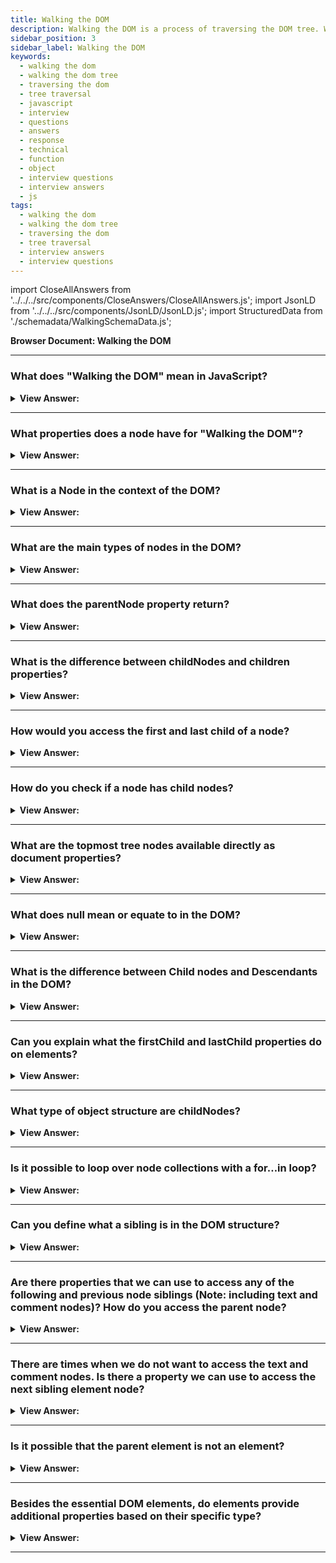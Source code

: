 ```yaml
---
title: Walking the DOM
description: Walking the DOM is a process of traversing the DOM tree. What does it mean in JavaScript to walk the DOM? - JavaScript interview questions and answers.
sidebar_position: 3
sidebar_label: Walking the DOM
keywords:
  - walking the dom
  - walking the dom tree
  - traversing the dom
  - tree traversal
  - javascript
  - interview
  - questions
  - answers
  - response
  - technical
  - function
  - object
  - interview questions
  - interview answers
  - js
tags:
  - walking the dom
  - walking the dom tree
  - traversing the dom
  - tree traversal
  - interview answers
  - interview questions
---
```


import CloseAllAnswers from '../../../src/components/CloseAnswers/CloseAllAnswers.js';
import JsonLD from '../../../src/components/JsonLD/JsonLD.js';
import StructuredData from './schemadata/WalkingSchemaData.js';

<JsonLD data={StructuredData} />

<head>
  <title>Walking the DOM | JavaScript Frontend Phone Interview</title>
</head>

**Browser Document: Walking the DOM**

<CloseAllAnswers />

---

### What does "Walking the DOM" mean in JavaScript?

<details>
  <summary><strong>View Answer:</strong></summary>
  <div>
  <div><strong>Interview Response:</strong> The term "Walking the DOM" means to navigate the DOM tree by moving through parent, child, and sibling elements in order to read or make changes to the content.
</div><br />
  <div><strong>Interview Response:</strong> We can do anything with elements and their contents thanks to the DOM, but first, we must locate the proper DOM object. This step-by-step procedure is known as walking the DOM. All DOM actions begin with the document object. This point is the primary "entry point" into DOM, and we can reach any node from it.
</div><br />
  <div><strong className="codeExample">Code Example:</strong><br /><br />

  <div></div>

```js
console.log(document.documentElement); // console.logs [object HTMLHtmlElement] <html> node
```

  </div>
  </div>
</details>

---

### What properties does a node have for "Walking the DOM"?

<details>
  <summary><strong>View Answer:</strong></summary>
  <div>
  <div><strong>Interview Response:</strong> A node has several properties for DOM traversal including the parentNode, firstChild, lastChild, nextSibling, previousSibling, childNodes, and children. These allow navigation between parent, child, and sibling nodes in the DOM tree.
  </div><br />
  <div><strong className="codeExample">Code Example:</strong><br /><br />

  <div></div>

```javascript
let node = document.body; // Start with the body element

// Traverse through each child node
for(let i = 0; i < node.childNodes.length; i++) {
    console.log(node.childNodes[i]);
}

// Access first and last child
console.log(node.firstChild);
console.log(node.lastChild);

// Access the next sibling
console.log(node.nextSibling);

// Access the previous sibling
console.log(node.previousSibling);
```

This code will output each child node of the body, the first and last child of the body, and the next and previous sibling of the body (if they exist).

  </div>
  </div>
</details>

---

### What is a Node in the context of the DOM?

<details>
  <summary><strong>View Answer:</strong></summary>
  <div>
  <div><strong>Interview Response:</strong> A Node in the DOM is a single point in the node tree. Various types of nodes exist, including element nodes, text nodes, and comment nodes. Each node can have parent, child, and sibling nodes.
  </div><br />
  <div><strong className="codeExample">Here's a simple JavaScript code example:</strong><br /><br />

  <div></div>

```javascript
// Access the body element which is a node in the DOM
let node = document.body;

// Log the node type - Element node should return 1
console.log(node.nodeType);

// Log the node name - should return "BODY"
console.log(node.nodeName);

// Access and log first child node - could be an element, text or comment
console.log(node.firstChild);
```

This code will output the type and name of the body element node, as well as the first child node of the body.

  </div>
  </div>
</details>

---

### What are the main types of nodes in the DOM?

<details>
  <summary><strong>View Answer:</strong></summary>
  <div>
  <div><strong>Interview Response:</strong> The main types of nodes in the DOM are: document nodes, element nodes, text nodes, attribute nodes, comment nodes, and document type nodes. Each represents different parts of the document's structure.
  </div>
  </div>
</details>

---

### What does the parentNode property return?

<details>
  <summary><strong>View Answer:</strong></summary>
  <div>
  <div><strong>Interview Response:</strong> The parentNode property returns the parent node of the specified node in the DOM tree. If the node has no parent, it returns null.
  </div><br />
  <div><strong>Technical Response:</strong> The parentNode property in JavaScript returns the parent node of the specified node as a Node object. The parent of an element is the element or node that directly encloses it in the HTML structure. This could be any kind of node including an element node, the document node, or a document fragment.
  </div><br />
  <div><strong className="codeExample">For example, if you have the following HTML:</strong><br /><br />

  <div></div>

```html
<div id="parent">
  <p id="child">Hello, world!</p>
</div>
```

You can use JavaScript to access the parent node of the `<p>` element like this:

```javascript
var child = document.getElementById("child");
console.log(child.parentNode);
```

This would return the `<div>` element with the id of "parent", because that is the parent node of the `<p>` element.

Remember, the `parentNode` property is read-only, and will return `null` if the node does not have a parent, such as in the case of the `document` node.

  </div>
  </div>
</details>

---

### What is the difference between childNodes and children properties?

<details>
  <summary><strong>View Answer:</strong></summary>
  <div>
  <div><strong>Interview Response:</strong> The childNodes property returns all child nodes including text and comment nodes, while the children property returns only child elements, excluding non-element nodes like text and comments.
  </div><br />
  <div><strong className="codeExample">Code Example:</strong><br /><br />

  <div></div>

Here's an example that illustrates the difference...

```html
<div id="parent">
  <!-- Comment -->
  Text content
  <p>Paragraph</p>
</div>
```

And the corresponding JavaScript:

```javascript
let parent = document.getElementById('parent');

console.log(parent.childNodes);
// Returns a NodeList: [Comment, Text, HTMLParagraphElement]

console.log(parent.children);
// Returns an HTMLCollection: [HTMLParagraphElement]
```

As you can see, `childNodes` includes the comment and text nodes, while `children` only includes the `<p>` element. This difference is very important and must be considered when traversing the DOM in your JavaScript code.

  </div>
  </div>
</details>

---

### How would you access the first and last child of a node?

<details>
  <summary><strong>View Answer:</strong></summary>
  <div>
  <div><strong>Interview Response:</strong> In JavaScript, you can access the first and last child of a DOM node using the firstChild and lastChild properties, or firstElementChild and lastElementChild properties, depending on whether you want to include all node types or just element nodes.
  </div><br />
  <div><strong className="codeExample">Code Example:</strong><br /><br />

  <div></div>

```html
<div id="parent">
  <!-- Comment -->
  Text content
  <p>First paragraph</p>
  <p>Second paragraph</p>
</div>
```

And the corresponding JavaScript:

```javascript
let parent = document.getElementById('parent');

console.log(parent.firstChild); 
// Returns a Comment node: <!-- Comment -->

console.log(parent.firstElementChild); 
// Returns an Element node: <p>First paragraph</p>

console.log(parent.lastChild);
// Returns an Element node: <p>Second paragraph</p>

console.log(parent.lastElementChild); 
// Returns an Element node: <p>Second paragraph</p>
```

In most cases, when dealing with HTML elements, you'll probably want to use `firstElementChild` and `lastElementChild` to avoid getting unexpected text or comment nodes. However, it's good to be aware of both sets of properties and their differences.

  </div>
  </div>
</details>

---

### How do you check if a node has child nodes?

<details>
  <summary><strong>View Answer:</strong></summary>
  <div>
  <div><strong>Interview Response:</strong> You can check if a node has child nodes using the hasChildNodes() method. It returns true if the node has one or more child nodes, and false otherwise.
  </div><br />
  <div><strong className="codeExample">Code Example:</strong><br /><br />

  <div></div>

```js
let parent = document.getElementById('parent');

if (parent.hasChildNodes()) {
  console.log('The parent node has child nodes.');
} else {
  console.log('The parent node does not have child nodes.');
}
```

  </div>
  </div>
</details>

---

### What are the topmost tree nodes available directly as document properties?

<details>
  <summary><strong>View Answer:</strong></summary>
  <div>
  <div><strong>Interview Response:</strong> The topmost tree nodes available directly as document properties are: document.documentElement, document.head, document.body, and document.doctype. (HTML, body, and head nodes document nodes)</div><br />
  <div><strong>Technical Response:</strong> The topmost tree nodes, including the HTML, body, and head nodes, are accessible as document properties right away. document.documentElement The uppermost document node is called an element. That is the DOM node for the &#8249;HTML&#8250; element. Another often used DOM component is the &#8249;body&#8250; element — document.body. The &#8249;head&#8250; tag is also known as document.head. Any node that extends beyond this point is a part of the body node.
  </div><br />
  <div><strong className="codeExample">Code Example:</strong><br /><br />

  <div></div>

```js
console.log(document.documentElement); // console.logs [object HTMLHtmlElement] <html> node
```

  </div>
  </div>
</details>

---

### What does null mean or equate to in the DOM?

<details>
  <summary><strong>View Answer:</strong></summary>
  <div>
  <div><strong>Interview Response:</strong> In the DOM, null represents the absence of a node in a specific location or context. It is commonly used to indicate a missing or invalid object reference.
</div><br />
  <div><strong>Technical Response:</strong> The null value in the DOM implies "doesn't exist" or "no such node". A script can't access an element that doesn't exist when it runs. If we include a script within &#8249;head&#8250;, document.body is inaccessible since the browser has not yet read it.
</div><br />
  <div><strong className="codeExample">Code Example:</strong><br /><br />

  <div></div>

```html
<html>
  <head>
    <script>
      console.log('From HEAD: ' + document.body); // null, there's no <body> yet
    </script>
  </head>

  <body>
    <script>
     console.log('From BODY: ' + document.body); // HTMLBodyElement, now it exists
    </script>
  </body>
</html>
```

  </div>
  </div>
</details>

---

### What is the difference between Child nodes and Descendants in the DOM?

<details>
  <summary><strong>View Answer:</strong></summary>
  <div>
  <div><strong>Interview Response:</strong> Child nodes are direct offspring of the provided parent node. Descendants are all nodes nested beneath a parent node, including grandchildren, great-grandchildren, etc.
</div>
  </div>
</details>

---

### Can you explain what the firstChild and lastChild properties do on elements?

<details>
  <summary><strong>View Answer:</strong></summary>
  <div>
  <div><strong>Interview Response:</strong> The firstChild and lastChild element properties give fast access to a parent element's first and last children. The firstChild property returns the first child node of an element, while the lastChild returns the last. These nodes could be any type: element, text, or comment.</div><br />
  <div><strong>Technical Response:</strong> The first and last child element characteristics provide quick access to a parent element's first and last children. The firstChild and lastChild attributes are considered shorthand. We utilize the childNodes property to communicate with nodes using brackets. There is also a specific function elem.hasChildNodes() that we can determine whether or not there are any child nodes.
  </div><br />
  <div><strong className="codeExample">Code Example:</strong><br /><br />

  <div></div>

```js
elem.childNodes[0] === elem.firstChild; // true
elem.childNodes[elem.childNodes.length - 1] === elem.lastChild; // true
```

  </div>
  </div>
</details>

---

### What type of object structure are childNodes?

<details>
  <summary><strong>View Answer:</strong></summary>
  <div>
  <div><strong>Interview Response:</strong> The childNodes property returns a live NodeList object, which is a collection of all child nodes of an element, represented as a list (array-like object) of Node objects. In simple terms, it's a unique array-like iterable object that we can loop over.</div><br />
  <div><strong>Technical Response:</strong> The childNodes looks like an array, but it is not an array but rather a collection (a particular array-like iterable object). This object allows us to iterate over the childNodes using a for…of loop, which is consequential. That is because it is iterable (provides the Symbol.iterator property, as required). Since it's an array-like object we do not get all the benefits of arrays like the filter and map methods. However, there is a solution that we can use by invoking Array.from() and turning the childNodes into an array.
  </div><br />
  <div><strong className="codeExample">Code Example:</strong><br /><br />

  <div></div>

```js
for (let node of document.body.childNodes) {
  console.log(node); // shows all nodes from the collection
}

// Doesn't work returns undefined
console.log(document.body.childNodes.filter); // undefined (there's no filter method!)

// Solution: turn childNodes into an array
console.log(Array.from(document.body.childNodes).filter); // function
```

  </div>
  </div>
</details>

---

### Is it possible to loop over node collections with a for…in loop?

<details>
  <summary><strong>View Answer:</strong></summary>
  <div>
  <div><strong>Interview Response:</strong> Technically, it is possible to loop over node collections with a for...in loop, but it is not recommended, as it may include non-numeric properties and cause unexpected behavior. It is better to use a for...of or forEach loop.
</div><br />
  <div><strong>Technical Response:</strong> Theoretically, you may use a for...in loop to cycle across collections. However, it is not advised, the for..in loop loops over all enumerable attributes. And collections include several "additional" attributes that seldomly get used, and we usually do not want, such as entries, forEach, and keys.
</div><br />
  <div><strong className="codeExample">Code Example:</strong><br /><br />

  <div></div>

```js
// shows 0, 1, length, item, values, forEach, and more.
for (let prop in document.body.childNodes) console.log(prop);
```

  </div>
  </div>
</details>

---

### Can you define what a sibling is in the DOM structure?

<details>
  <summary><strong>View Answer:</strong></summary>
  <div>
  <div><strong>Interview Response:</strong> Siblings are nodes that are the same parent's children. The head and body nodes, siblings, and both offspring of the HTML node are an example. The &#8249;body&#8250; is the "next" or "right" sibling of the &#8249;head&#8250;, while the &#8249;head&#8250; is the "previous" or "left" sibling of the &#8249;body&#8250;. Siblings can be accessed using properties like nextSibling and previousSibling.
</div><br />
  <div><strong className="codeExample">Code Example:</strong><br /><br />

  <div></div>

```html
<html>
  <head>
    ...
  </head>
  <body>
    ...
  </body>
</html>
```

  </div>
  </div>
</details>

---

### Are there properties that we can use to access any of the following and previous node siblings (Note: including text and comment nodes)? How do you access the parent node?

<details>
  <summary><strong>View Answer:</strong></summary>
  <div>
  <div><strong>Interview Response:</strong> Yes, we can access the next sibling via the nextSibling property, and the previous sibling node can be accessed via the previousSibling property. We can access the parent node via the parentNode property. We should note that using these properties allows direct access to all nodes, including the text and comment nodes.
</div><br />
  <div><strong className="codeExample">Code Example:</strong><br /><br />

  <div></div>

```js
// parent of <body> is <html>
console.log(document.body.parentNode === document.documentElement); // true

// after <head> goes <body>
console.log(document.head.nextSibling); // HTMLBodyElement

// before <body> goes <head>
console.log(document.body.previousSibling); // HTMLHeadElement
```

  </div>
  </div>
</details>

---

### There are times when we do not want to access the text and comment nodes. Is there a property we can use to access the next sibling element node?

<details>
  <summary><strong>View Answer:</strong></summary>
  <div>
  <div><strong>Interview Response:</strong> Yes, the Element.nextElementSibling property can be used to access the next sibling element node, ignoring any text or comment nodes.
</div><br/>
  <div><strong>Interview Response:</strong> Yes, when we are interested in only accessing element nodes. Some properties serve that purpose for the previous and the next sibling element nodes. For the next sibling element, we can use nextElementSibling property, and for the previous element, we use previousElementSibling property. Web developers commonly referred to this feature as element-only navigation.
</div><br />
  <div><strong className="codeExample">Code Example:</strong><br /><br />

  <div></div>

Here's an example of how to use nextElementSibling:

```js
<div id="parent">
  <!-- Comment -->
  Text content
  <p id="first">First paragraph</p>
  <p id="second">Second paragraph</p>
</div>
```

And the corresponding JavaScript:

```js
let first = document.getElementById('first');

console.log(first.nextElementSibling);
// Returns an Element node: <p id="second">Second paragraph</p>
```

  </div>
  </div>
</details>

---

### Is it possible that the parent element is not an element?

<details>
  <summary><strong>View Answer:</strong></summary>
  <div>
  <div><strong>Interview Response:</strong> The parent may not be an element when we call parentElement on the document.documentElement is the first node of the document. It returns null, but we can access it using the parentNode property as an alternative.</div><br />
  <div><strong>Technical Response:</strong> ParentElement returns the "element" parent, whereas parentNode returns the "any node" parent. These characteristics are often the same: they both receive the parent. Except for the document.documentElement refers to the document's initial node without a parent element. This characteristic is because of the root node document.documentElement (&#8249;html&#8250;) is the child of the document. However, because the document is not an element node, parentNode does not return it, and parentElement does not.
  </div><br />
  <div><strong className="codeExample">Code Example:</strong><br /><br />

  <div></div>

```js
console.log(document.documentElement.parentNode); // document
console.log(document.documentElement.parentElement); // null
```

  </div>
  </div>
</details>

---

### Besides the essential DOM elements, do elements provide additional properties based on their specific type?

<details>
  <summary><strong>View Answer:</strong></summary>
  <div>
  <div><strong>Interview Response:</strong> Several DOM elements provide additional properties. For example, the table element provides the row, caption, tBodies, and other properties that we can access.</div><br />
  <div><strong>Technical Response:</strong> Certain types of DOM elements may provide additional properties specific to their type for convenience. An excellent example of this is table elements that provide table.rows, table.caption, table.tBodies, and additional properties that we can access. The table.rows property is a collection of &#8249;tr&#8250; elements of a table that we can modify via the DOM and highlight or change the text as an example. There are also additional navigation properties for HTML forms.
  </div><br />
  <div><strong className="codeExample">Code Example:</strong><br /><br />

  <div></div>

```html
<table id="table">
  <tr>
    <td>one</td>
    <td>two</td>
  </tr>
  <tr>
    <td>three</td>
    <td>four</td>
  </tr>
</table>

<script>
  // get td with "two" (first row, second column)
  let td = table.rows[0].cells[1];
  td.style.backgroundColor = 'red'; // highlight it
</script>
```

  </div>
  </div>
</details>

---

